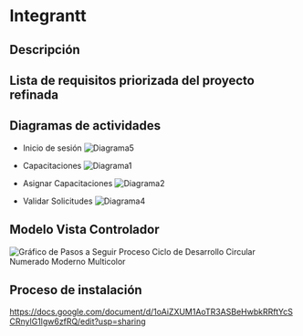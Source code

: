 # Integrantt

## Descripción 

## Lista de requisitos priorizada del proyecto refinada

## Diagramas de actividades

- Inicio de sesión
  ![Diagrama5](https://github.com/111linblink/integradora-II/assets/146273461/15932f96-2a94-4ff6-b509-902c4ad28b04)

- Capacitaciones
  ![Diagrama1](https://github.com/111linblink/integradora-II/assets/146273461/f2d74eeb-8a52-4820-8f8b-05545c121a86)

- Asignar Capacitaciones
  ![Diagrama2](https://github.com/111linblink/integradora-II/assets/146273461/06bd2f4e-8ed2-4cda-aba3-ccc1f9365745)

- Validar Solicitudes
  ![Diagrama4](https://github.com/111linblink/integradora-II/assets/146273461/bb239778-9e71-4975-ba50-333870747ddb)

## Modelo Vista Controlador

![Gráfico de Pasos a Seguir Proceso Ciclo de Desarrollo Circular Numerado Moderno Multicolor](https://github.com/111linblink/integradora-II/assets/146273461/9b446426-1ff8-4e08-b59d-f9d3cf9e1af0)

## Proceso de instalación
https://docs.google.com/document/d/1oAiZXUM1AoTR3ASBeHwbkRRftYcSCRnylG1lgw6zfRQ/edit?usp=sharing



